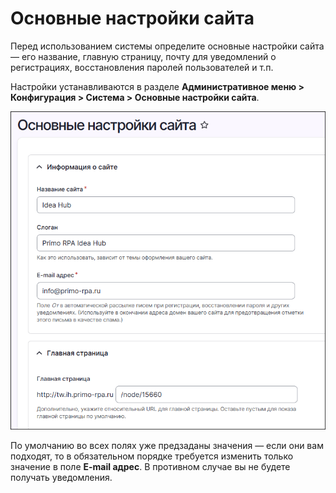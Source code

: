 # Основные настройки сайта

Перед использованием системы определите основные настройки сайта — его название, главную страницу, почту для уведомлений о регистрациях, восстановления паролей пользователей и т.п.

Настройки устанавливаются в разделе **Административное меню > Конфигурация > Система > Основные настройки сайта**.

![](<../../idea-hub/resources/admin/site-information.png>)

По умолчанию во всех полях уже предзаданы значения — если они вам подходят, то в обязательном порядке требуется изменить только значение в поле **E-mail адрес**. В противном случае вы не будете получать уведомления. 


